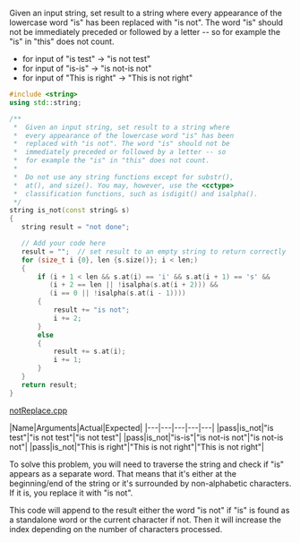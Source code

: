 Given an input string, set result to a string where every appearance of the lowercase word "is" has been replaced with "is not". The word "is" should not be immediately preceded or followed by a letter -- so for example the "is" in "this" does not count.

* for input of "is test" → "is not test"
* for input of "is-is" → "is not-is not"
* for input of "This is right" → "This is not right"

```cpp
#include <string>
using std::string;

/**
 *  Given an input string, set result to a string where 
 *  every appearance of the lowercase word "is" has been 
 *  replaced with "is not". The word "is" should not be 
 *  immediately preceded or followed by a letter -- so 
 *  for example the "is" in "this" does not count.
 * 
 *  Do not use any string functions except for substr(), 
 *  at(), and size(). You may, however, use the <cctype>
 *  classification functions, such as isdigit() and isalpha().
 */
string is_not(const string& s)
{
   string result = "not done";

   // Add your code here
   result = "";  // set result to an empty string to return correctly
   for (size_t i {0}, len {s.size()}; i < len;)
   {
       if (i + 1 < len && s.at(i) == 'i' && s.at(i + 1) == 's' && 
          (i + 2 == len || !isalpha(s.at(i + 2))) &&
          (i == 0 || !isalpha(s.at(i - 1))))
       {
           result += "is not";
           i += 2;
       }
       else
       {
           result += s.at(i);
           i += 1;
       }
   }
   return result;
}
```

[notReplace.cpp](https://codecheck.io/files/23020920524wlozhfq7de54mnwrpu7hhyso)

|Name|Arguments|Actual|Expected|
|---|---|---|---|---|
|pass|is_not|"is test"|"is not test"|"is not test"|
|pass|is_not|"is-is"|"is not-is not"|"is not-is not"|
|pass|is_not|"This is right"|"This is not right"|"This is not right"|

To solve this problem, you will need to traverse the string and check if "is" appears as a separate word. That means that it's either at the beginning/end of the string or it's surrounded by non-alphabetic characters. If it is, you replace it with "is not".

This code will append to the result either the word "is not" if "is" is found as a standalone word or the current character if not. Then it will increase the index depending on the number of characters processed.